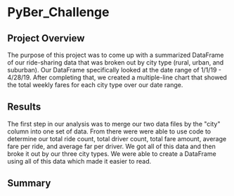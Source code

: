 # PyBer_Challenge

## Project Overview
The purpose of this project was to come up with a summarized DataFrame of our ride-sharing data that was broken out by city type (rural, urban, and suburban). Our DataFrame specifically looked at the date range of 1/1/19 - 4/28/19. After completing that, we created a multiple-line chart that showed the total weekly fares for each city type over our date range.

## Results
The first step in our analysis was to merge our two data files by the "city" column into one set of data. From there were were able to use code to determine our total ride count, total driver count, total fare amount, average fare per ride, and average far per driver. We got all of this data and then broke it out by our three city types. We were able to create a DataFrame using all of this data which made it easier to read.
## Summary

